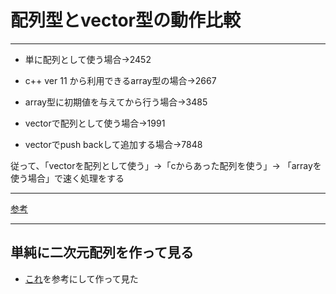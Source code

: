 # 配列型とvector型の動作比較

-----

* 単に配列として使う場合→2452

* c++ ver 11 から利用できるarray型の場合→2667

* array型に初期値を与えてから行う場合→3485

* vectorで配列として使う場合→1991

* vectorでpush backして追加する場合→7848

従って、「vectorを配列として使う」→「cからあった配列を使う」→ 「arrayを使う場合」で速く処理をする

-----

[参考](https://can.hatenadiary.com/entry/2016/07/08/230801)

-----

## 単純に二次元配列を作って見る

* [これ](https://qiita.com/ysuzuki19/items/df872d91c9c89cc31aee)を参考にして作って見た
